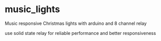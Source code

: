 # music_lights
Music responsive Christmas lights with arduino and 8 channel relay

use solid state relay for reliable performance and better responsiveness
